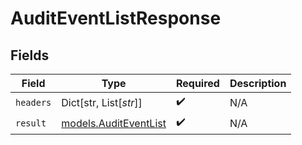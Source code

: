 # AuditEventListResponse


## Fields

| Field                                                | Type                                                 | Required                                             | Description                                          |
| ---------------------------------------------------- | ---------------------------------------------------- | ---------------------------------------------------- | ---------------------------------------------------- |
| `headers`                                            | Dict[str, List[*str*]]                               | :heavy_check_mark:                                   | N/A                                                  |
| `result`                                             | [models.AuditEventList](../models/auditeventlist.md) | :heavy_check_mark:                                   | N/A                                                  |